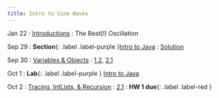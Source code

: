 ```yaml
---
title: Intro to Sine Waves
---
```


Jan 22
: [Introductions]()
: The Best(!) Oscillation

Sep 29
: **Section**{: .label .label-purple }[Intro to Java](#)
: [Solution](#)

Sep 30
: [Variables & Objects](#)
: [1.2](#), [2.1](#)

Oct 1
: **Lab**{: .label .label-purple } [Intro to Java](#)

Oct 2
: [Tracing, IntLists, & Recursion](#)
: [2.1](#)
: **HW 1 due**{: .label .label-red }
